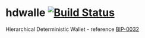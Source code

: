 # hdwalle [![Build Status](https://travis-ci.com/rmstepan/hdwalle.svg?branch=master)](https://travis-ci.com/rmstepan/hdw)
Hierarchical Deterministic Wallet - reference [BIP-0032](https://en.bitcoin.it/wiki/BIP_0032)
